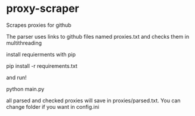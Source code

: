 # proxy-scraper
Scrapes proxies for github


The parser uses links to github files named proxies.txt and checks them in multithreading


install requierments with pip


pip install -r requirements.txt

and run!

python main.py

all parsed and checked proxies will save in proxies/parsed.txt. You can change folder if you want in config.ini
